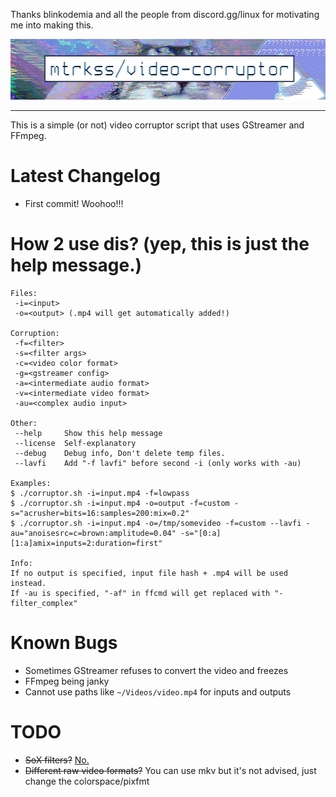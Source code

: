 Thanks blinkodemia and all the people from discord.gg/linux for motivating me into making this.

<p align=center>
    <img src="images/repotitle.png">
</p>

-----------

This is a simple (or not) video corruptor script that uses GStreamer and FFmpeg.

# Latest Changelog
- First commit! Woohoo!!!

# How 2 use dis? (yep, this is just the help message.)
```
Files:
 -i=<input>
 -o=<output> (.mp4 will get automatically added!)

Corruption:
 -f=<filter>
 -s=<filter args>
 -c=<video color format>
 -g=<gstreamer config>
 -a=<intermediate audio format>
 -v=<intermediate video format>
 -au=<complex audio input>

Other:
 --help		Show this help message
 --license	Self-explanatory
 --debug	Debug info, Don't delete temp files.
 --lavfi	Add "-f lavfi" before second -i (only works with -au)
 
Examples:
$ ./corruptor.sh -i=input.mp4 -f=lowpass
$ ./corruptor.sh -i=input.mp4 -o=output -f=custom -s="acrusher=bits=16:samples=200:mix=0.2"
$ ./corruptor.sh -i=input.mp4 -o=/tmp/somevideo -f=custom --lavfi -au="anoisesrc=c=brown:amplitude=0.04" -s="[0:a][1:a]amix=inputs=2:duration=first"

Info:
If no output is specified, input file hash + .mp4 will be used instead.
If -au is specified, "-af" in ffcmd will get replaced with "-filter_complex"
```

# Known Bugs
- Sometimes GStreamer refuses to convert the video and freezes
- FFmpeg being janky
- Cannot use paths like `~/Videos/video.mp4` for inputs and outputs

# TODO
- ~~SoX filters?~~ [No.](http://fqa.9front.org/tuttleglenda.png)
- ~~Different raw video formats?~~ You can use mkv but it's not advised, just change the colorspace/pixfmt
